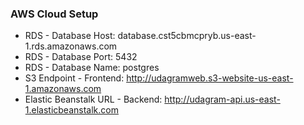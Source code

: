 ### AWS Cloud Setup
- RDS - Database Host: database.cst5cbmcpryb.us-east-1.rds.amazonaws.com
- RDS - Database Port: 5432
- RDS - Database Name: postgres
- S3 Endpoint - Frontend: http://udagramweb.s3-website-us-east-1.amazonaws.com
- Elastic Beanstalk URL - Backend: http://udagram-api.us-east-1.elasticbeanstalk.com
